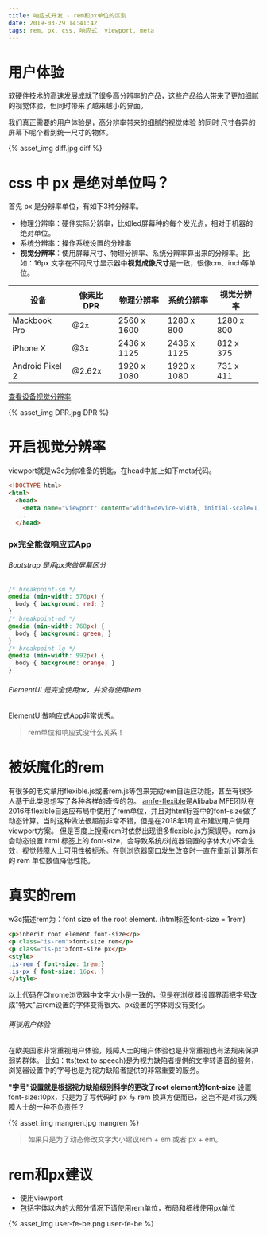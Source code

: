 ```yaml
---
title: 响应式开发 - rem和px单位的区别
date: 2019-03-29 14:41:42
tags: rem, px, css, 响应式, viewport, meta
---
```


# 用户体验

软硬件技术的高速发展成就了很多高分辨率的产品，这些产品给人带来了更加细腻的视觉体验，但同时带来了越来越小的界面。

我们真正需要的用户体验是，高分辨率带来的细腻的视觉体验 的同时 尺寸各异的屏幕下呢个看到统一尺寸的物体。

{% asset_img diff.jpg diff %}

# css 中 px 是绝对单位吗？

首先 px 是分辨率单位，有如下3种分辨率。

* 物理分辨率：硬件实际分辨率，比如led屏幕种的每个发光点，相对于机器的绝对单位。
* 系统分辨率：操作系统设置的分辨率
* **视觉分辨率**：使用屏幕尺寸、物理分辨率、系统分辨率算出来的分辨率。比如：16px 文字在不同尺寸显示器中**视觉成像尺寸**是一致，很像cm、inch等单位。

| 设备 | 像素比 DPR | 物理分辨率 | 系统分辨率 | **视觉分辨率** |
| --- | --- | --- | --- | --- |
| Mackbook Pro | @2x | 2560 x 1600 | 1280 x 800  | 1280 x 800 |
| iPhone X | @3x | 2436 x 1125 | 2436 x 1125 | 812 x 375 |
| Android Pixel 2 | @2.62x | 1920 x 1080 | 1920 x 1080 | 731 x 411 |
[查看设备视觉分辨率](http://viewportsizes.com/mine/)

{% asset_img DPR.jpg DPR %}

# 开启视觉分辨率

viewport就是w3c为你准备的钥匙，在head中加上如下meta代码。

```html
<!DOCTYPE html>
<html>
  <head>
    <meta name="viewport" content="width=device-width, initial-scale=1, maximum-scale=1">
  ...
  </head>
```

### px完全能做响应式App

###### Bootstrap 是用px来做屏幕区分

```css
/* breakpoint-sm */
@media (min-width: 576px) {
  body { background: red; }
}
/* breakpoint-md */
@media (min-width: 768px) {
  body { background: green; }
}
/* breakpoint-lg */
@media (min-width: 992px) {
  body { background: orange; }
}
```

###### ElementUI 是完全使用px，并没有使用rem
ElementUI做响应式App非常优秀。

> rem单位和响应式没什么关系！

# 被妖魔化的rem

有很多的老文章用flexible.js或者rem.js等包来完成rem自适应功能，甚至有很多人基于此类思想写了各种各样的奇怪的包。
[amfe-flexible](https://github.com/amfe/lib-flexible)是Alibaba MFE团队在2016年flexible自适应布局中使用了rem单位，并且对html标签中的font-size做了动态计算。当时这种做法很超前非常不错，但是在2018年1月宣布建议用户使用viewport方案。
但是百度上搜索rem时依然出现很多flexible.js方案误导。rem.js 会动态设置 html 标签上的 font-size，会导致系统/浏览器设置的字体大小不会生效，视觉残障人士可用性被扼杀。在则浏览器窗口发生改变时一直在重新计算所有的 rem 单位数值降低性能。

# 真实的rem

w3c描述rem为：font size of the root element. (html标签font-size = 1rem)

```html
<p>inherit root element font-size</p>
<p class="is-rem">font-size rem</p>
<p class="is-px">font-size px</p>
<style>
.is-rem { font-size: 1rem;}
.is-px { font-size: 16px; }
</style>
```
以上代码在Chrome浏览器中文字大小是一致的，但是在浏览器设置界面把字号改成"特大"后rem设置的字体变得很大、px设置的字体则没有变化。

###### 再谈用户体验
在欧美国家非常重视用户体验，残障人士的用户体验也是非常重视也有法规来保护弱势群体。
比如：tts(text to speech)是为视力缺陷者提供的文字转语音的服务，浏览器设置中的字号也是为视力缺陷者提供的非常重要的服务。

**"字号"设置就是根据视力缺陷级别科学的更改了root element的font-size**
设置font-size:10px，只是为了写代码时 px 与 rem 换算方便而已，这岂不是对视力残障人士的一种不负责任？

{% asset_img mangren.jpg mangren %}

> 如果只是为了动态修改文字大小建议rem + em 或者 px + em。

# rem和px建议

* 使用viewport
* 包括字体以内的大部分情况下请使用rem单位，布局和细线使用px单位

{% asset_img user-fe-be.png user-fe-be %}

